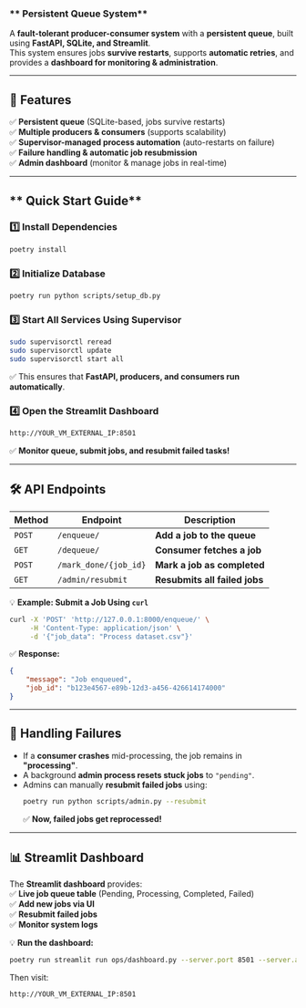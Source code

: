 ### ** Persistent Queue System** 
A **fault-tolerant producer-consumer system** with a **persistent queue**, built using **FastAPI, SQLite, and Streamlit**.  
This system ensures jobs **survive restarts**, supports **automatic retries**, and provides a **dashboard for monitoring & administration**.

---

## **🔹 Features**
✅ **Persistent queue** (SQLite-based, jobs survive restarts)  
✅ **Multiple producers & consumers** (supports scalability)  
✅ **Supervisor-managed process automation** (auto-restarts on failure)  
✅ **Failure handling & automatic job resubmission**  
✅ **Admin dashboard** (monitor & manage jobs in real-time)  

---

## ** Quick Start Guide**
### **1️⃣ Install Dependencies**
```bash
poetry install
```

### **2️⃣ Initialize Database**
```bash
poetry run python scripts/setup_db.py
```

### **3️⃣ Start All Services Using Supervisor**
```bash
sudo supervisorctl reread
sudo supervisorctl update
sudo supervisorctl start all
```
✅ This ensures that **FastAPI, producers, and consumers run automatically**.  

### **4️⃣ Open the Streamlit Dashboard**
```bash
http://YOUR_VM_EXTERNAL_IP:8501
```
✅ **Monitor queue, submit jobs, and resubmit failed tasks!**  

---

## **🛠 API Endpoints**
| Method | Endpoint | Description |
|--------|---------|------------|
| `POST` | `/enqueue/` | **Add a job to the queue** |
| `GET`  | `/dequeue/` | **Consumer fetches a job** |
| `POST` | `/mark_done/{job_id}` | **Mark a job as completed** |
| `GET`  | `/admin/resubmit` | **Resubmits all failed jobs** |

💡 **Example: Submit a Job Using `curl`**
```bash
curl -X 'POST' 'http://127.0.0.1:8000/enqueue/' \
     -H 'Content-Type: application/json' \
     -d '{"job_data": "Process dataset.csv"}'
```

✅ **Response:**
```json
{
    "message": "Job enqueued",
    "job_id": "b123e4567-e89b-12d3-a456-426614174000"
}
```

---

## **🔄 Handling Failures**
- If a **consumer crashes** mid-processing, the job remains in **"processing"**.
- A background **admin process resets stuck jobs** to `"pending"`.
- Admins can manually **resubmit failed jobs** using:
  ```bash
  poetry run python scripts/admin.py --resubmit
  ```
  ✅ **Now, failed jobs get reprocessed!**

---

## **📊 Streamlit Dashboard**
The **Streamlit dashboard** provides:  
✅ **Live job queue table** (Pending, Processing, Completed, Failed)  
✅ **Add new jobs via UI**  
✅ **Resubmit failed jobs**  
✅ **Monitor system logs**  

💡 **Run the dashboard:**
```bash
poetry run streamlit run ops/dashboard.py --server.port 8501 --server.address 0.0.0.0
```
Then visit:
```
http://YOUR_VM_EXTERNAL_IP:8501
```
